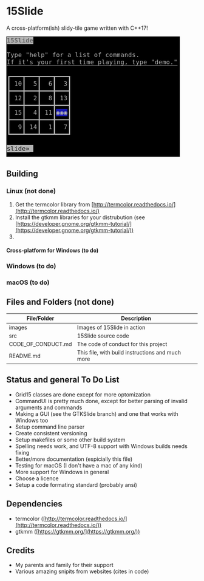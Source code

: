 # 15Slide
A cross-platform(ish) slidy-tile game written with C++17!

![15Slide in the terminal](https://raw.githubusercontent.com/JZJisawesome/15Slide/master/images/15Slide_terminal.png "15Slide in the terminal")
## Building
### Linux (not done)
1. Get the termcolor library from [http://termcolor.readthedocs.io/](http://termcolor.readthedocs.io/)
2. Install the gtkmm libraries for your distrubution (see [https://developer.gnome.org/gtkmm-tutorial/](https://developer.gnome.org/gtkmm-tutorial/))
3. 
#### Cross-platform for Windows (to do)
### Windows (to do)
### macOS (to do)
## Files and Folders (not done)
File/Folder|Description
-----------|-----------
images|Images of 15Slide in action
src|15Slide source code
CODE_OF_CONDUCT.md|The code of conduct for this project
README.md|This file, with build instructions and much more
## Status and general To Do List
* Grid15 classes are done except for more optomization
* CommandUI is pretty much done, except for better parsing of invalid arguments and commands
* Making a GUI (see the GTKSlide branch) and one that works with Windows too
* Setup command line parser
* Create consistent versioning
* Setup makefiles or some other build system
* Spelling needs work, and UTF-8 support with Windows builds needs fixing
* Better/more documentation (espicially this file)
* Testing for macOS (I don't have a mac of any kind)
* More support for Windows in general
* Choose a licence
* Setup a code formating standard (probably ansi)
## Dependencies
* termcolor ([http://termcolor.readthedocs.io/](http://termcolor.readthedocs.io/))
* gtkmm ([https://gtkmm.org/](https://gtkmm.org/))
## Credits
* My parents and family for their support
* Various amazing snipits from websites (cites in code)
